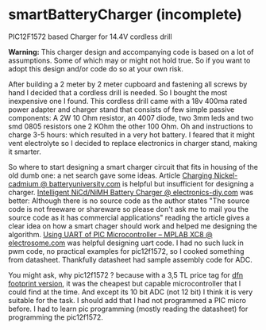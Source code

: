 # smartBatteryCharger (incomplete)
PIC12F1572 based Charger for 14.4V cordless drill

<b>Warning:</b> This charger design and accompanying code is based on a lot of assumptions. Some of which may or might not hold true. So if you want to adopt this design and/or code do so at your own risk.

After building a 2 meter by 2 meter cupboard and fastening all screws by hand I decided that a cordless drill is needed. So I bought the most inexpensive one I found. This cordless drill came with a 18v 400ma rated power adapter and charger stand that consists of few simple passive components: A 2W 10 Ohm resistor, an 4007 diode, two 3mm leds and two smd 0805 resistors one 2 KOhm the other 100 Ohm. Oh and instructions to charge 3-5 hours: which resulted in a very hot battery. I feared that it might vent electrolyte so I decided to replace electronics in charger stand, making it smarter.
  
So where to start designing a smart charger circuit that fits in housing of the old dumb one: a net search gave some ideas. Article <a href="https://batteryuniversity.com/learn/article/charging_nickel_based_batteries">Charging Nickel-cadmium @ batteryuniversity.com</a> is helpful but insufficient for designing a charger. <a href="http://electronics-diy.com/electronic_schematic.php?id=813">Intelligent NiCd/NiMH Battery Charger @ electronics-diy.com</a> was better: Although there is no source code as the author states "The source code is not freeware or shareware so please don't ask me to mail you the source code as it has commercial applications" reading the article gives a clear idea on how a smart chager should work and helped me designing the algorithm. <a href="https://electrosome.com/uart-pic-microcontroller-mplab-xc8/">Using UART of PIC Microcontroller – MPLAB XC8 @ electrosome.com</a> was helpful designing uart code. I had no such luck in pwm code, no practical examples for pic12f1572, so I cooked something from datasheet. Thankfully datasheet had sample assembly code for ADC.
  
You might ask, why pic12f1572 ? because with a 3,5 TL price tag for <a href="https://www.direnc.net/pic12f1572t-i-mf-dfn8-8bit-32mhz-mikrodenetleyici">dfn footprint version</a>, it was the cheapest but capable microcontroller that I could find at the time. And except its 10 bit ADC (not 12 bit) I think it is very suitable for the task. I should add that I had not programmed a PIC micro before. I had to learn pic programming (mostly reading the datasheet) for programming the pic12f1572.
